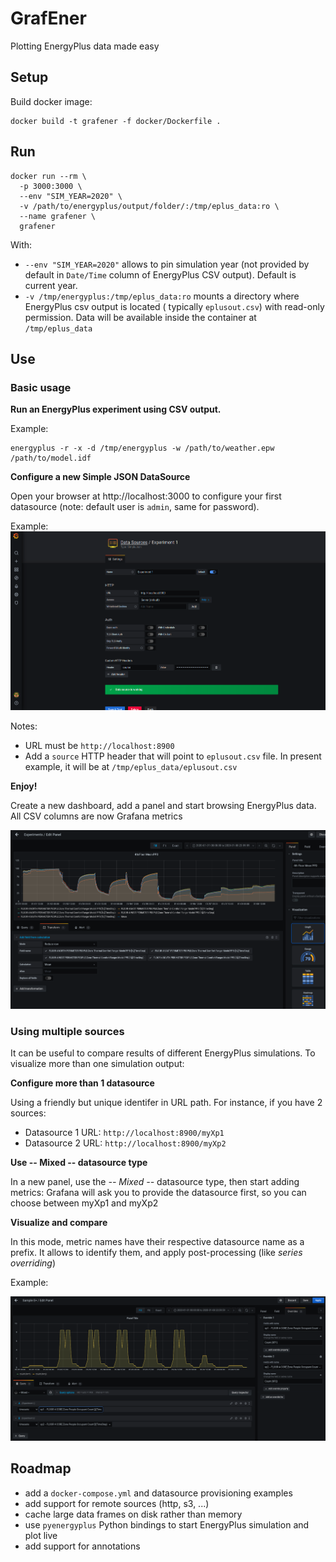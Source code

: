 # GrafEner

Plotting EnergyPlus data made easy

## Setup

Build docker image:

```shell
docker build -t grafener -f docker/Dockerfile .
```

## Run

```shell
docker run --rm \
  -p 3000:3000 \
  --env "SIM_YEAR=2020" \
  -v /path/to/energyplus/output/folder/:/tmp/eplus_data:ro \
  --name grafener \
  grafener
```

With:

- `--env "SIM_YEAR=2020"` allows to pin simulation year (not provided by default in `Date/Time` column of EnergyPlus CSV
  output). Default is current year.
- `-v /tmp/energyplus:/tmp/eplus_data:ro` mounts a directory where EnergyPlus csv output is located (
  typically `eplusout.csv`) with read-only permission. Data will be available inside the container at `/tmp/eplus_data`

## Use

### Basic usage

**Run an EnergyPlus experiment using CSV output.**

Example: 

```shell
energyplus -r -x -d /tmp/energyplus -w /path/to/weather.epw /path/to/model.idf
```

**Configure a new Simple JSON DataSource**

Open your browser at http://localhost:3000 to configure your first datasource (note: default user is `admin`, same for password).

Example: ![datasource configuration](images/ds_config.png?raw=true "Datasource configuration")

Notes:
- URL must be `http://localhost:8900`
- Add a `source` HTTP header that will point to `eplusout.csv` file. In present example, it will be at 
  `/tmp/eplus_data/eplusout.csv`

**Enjoy!**

Create a new dashboard, add a panel and start browsing EnergyPlus data. All CSV columns are now Grafana metrics 

![transform](images/transform.png?raw=true "Transformation")

### Using multiple sources

It can be useful to compare results of different EnergyPlus simulations. To visualize more than one simulation output:

**Configure more than 1 datasource**

Using a friendly but unique identifer in URL path. For instance, if you have 2 sources:

- Datasource 1 URL: `http://localhost:8900/myXp1`
- Datasource 2 URL: `http://localhost:8900/myXp2`

**Use -- Mixed -- datasource type**

In a new panel, use the *-- Mixed --* datasource type, then start adding metrics: Grafana will ask you to provide the 
datasource first, so you can choose between myXp1 and myXp2

**Visualize and compare**

In this mode, metric names have their respective datasource name as a prefix. It allows to identify them, and apply 
post-processing (like _series overriding_)

Example:

![mixed](images/mixed.png?raw=true "Mixed DS")

## Roadmap

- add a `docker-compose.yml` and datasource provisioning examples
- add support for remote sources (http, s3, ...)
- cache large data frames on disk rather than memory
- use `pyenergyplus` Python bindings to start EnergyPlus simulation and plot live
- add support for annotations
